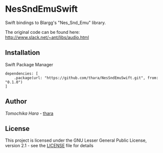 # NesSndEmuSwift

Swift bindings to Blargg's "Nes_Snd_Emu" library.

The original code can be found here:
http://www.slack.net/~ant/libs/audio.html


## Installation

Swift Package Manager

```
dependencies: [
    .package(url: "https://github.com/thara/NesSndEmuSwift.git", from: "0.1.0")
]
```

## Author

*Tomochika Hara* - [thara](https://github.com/thara)

## License

This project is licensed under the GNU Lesser General Public License, version 2.1 - see the [LICENSE](./LICENSE) file for details
